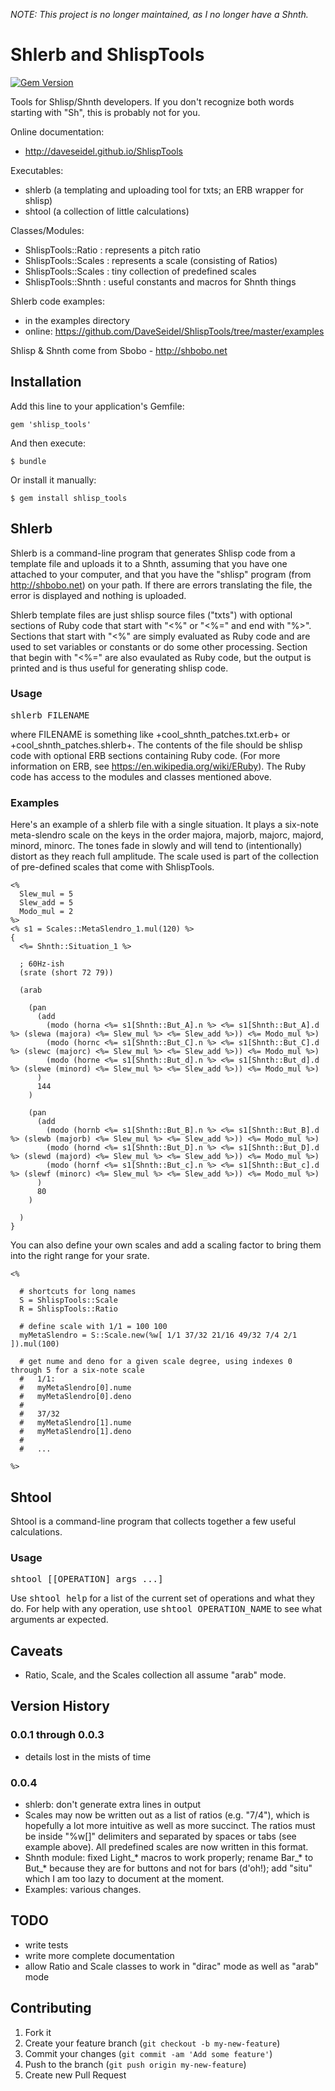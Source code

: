 *NOTE: This project is no longer maintained, as I no longer have a Shnth.*

# Shlerb and ShlispTools

[![Gem Version](https://badge.fury.io/rb/shlisp_tools.png)](http://badge.fury.io/rb/shlisp_tools)

Tools for Shlisp/Shnth developers. If you don't recognize both words starting with "Sh", this is probably not for you.

Online documentation:

- http://daveseidel.github.io/ShlispTools

Executables:

- shlerb (a templating and uploading tool for txts; an ERB wrapper for shlisp)
- shtool (a collection of little calculations)

Classes/Modules:

- ShlispTools::Ratio : represents a pitch ratio
- ShlispTools::Scales : represents a scale (consisting of Ratios)
- ShlispTools::Scales : tiny collection of predefined scales
- ShlispTools::Shnth  : useful constants and macros for Shnth things

Shlerb code examples:

- in the examples directory
- online: https://github.com/DaveSeidel/ShlispTools/tree/master/examples

Shlisp & Shnth come from Sbobo - http://shbobo.net

## Installation

Add this line to your application's Gemfile:

    gem 'shlisp_tools'

And then execute:

    $ bundle

Or install it manually:

    $ gem install shlisp_tools

## Shlerb

Shlerb is a command-line program that generates Shlisp code from a template file and uploads it to a Shnth, assuming that you have one attached to your computer, and that you have the "shlisp" program (from http://shbobo.net) on your path. If there are errors translating the file, the error is displayed and nothing is uploaded.

Shlerb template files are just shlisp source files ("txts")  with optional sections of Ruby code that start with "<%" or "<%=" and end with "%>". Sections that start with "<%" are simply evaluated as Ruby code and are used to set variables or constants or do some other processing. Section that begin with "<%=" are also evaulated as Ruby code, but the output is printed and is thus useful for generating shlisp code.

### Usage

<tt>shlerb FILENAME</tt>

where FILENAME is something like +cool_shnth_patches.txt.erb+ or +cool_shnth_patches.shlerb+. The contents of the file should be shlisp code with optional ERB sections containing Ruby code. (For more information on ERB, see https://en.wikipedia.org/wiki/ERuby). The Ruby code has access to the modules and classes mentioned above.

### Examples

Here's an example of a shlerb file with a single situation. It plays a six-note meta-slendro scale on the keys in the order majora, majorb, majorc, majord, minord, minorc. The tones fade in slowly and will tend to (intentionally) distort as they reach full amplitude. The scale used is part of the collection of pre-defined scales that come with ShlispTools.

    <%
      Slew_mul = 5
      Slew_add = 5
      Modo_mul = 2
    %>
    <% s1 = Scales::MetaSlendro_1.mul(120) %>
    {
      <%= Shnth::Situation_1 %>

      ; 60Hz-ish
      (srate (short 72 79))

      (arab

        (pan
          (add
            (modo (horna <%= s1[Shnth::But_A].n %> <%= s1[Shnth::But_A].d %> (slewa (majora) <%= Slew_mul %> <%= Slew_add %>)) <%= Modo_mul %>)
            (modo (hornc <%= s1[Shnth::But_C].n %> <%= s1[Shnth::But_C].d %> (slewc (majorc) <%= Slew_mul %> <%= Slew_add %>)) <%= Modo_mul %>)
            (modo (horne <%= s1[Shnth::But_d].n %> <%= s1[Shnth::But_d].d %> (slewe (minord) <%= Slew_mul %> <%= Slew_add %>)) <%= Modo_mul %>)
          )
          144
        )

        (pan
          (add
            (modo (hornb <%= s1[Shnth::But_B].n %> <%= s1[Shnth::But_B].d %> (slewb (majorb) <%= Slew_mul %> <%= Slew_add %>)) <%= Modo_mul %>)
            (modo (hornd <%= s1[Shnth::But_D].n %> <%= s1[Shnth::But_D].d %> (slewd (majord) <%= Slew_mul %> <%= Slew_add %>)) <%= Modo_mul %>)
            (modo (hornf <%= s1[Shnth::But_c].n %> <%= s1[Shnth::But_c].d %> (slewf (minorc) <%= Slew_mul %> <%= Slew_add %>)) <%= Modo_mul %>)
          )
          80
        )

      )
    }

You can also define your own scales and add a scaling factor to bring them into the right range for your srate.

    <%

      # shortcuts for long names
      S = ShlispTools::Scale
      R = ShlispTools::Ratio

      # define scale with 1/1 = 100 100
      myMetaSlendro = S::Scale.new(%w[ 1/1 37/32 21/16 49/32 7/4 2/1 ]).mul(100)

      # get nume and deno for a given scale degree, using indexes 0 through 5 for a six-note scale
      #   1/1:
      #   myMetaSlendro[0].nume
      #   myMetaSlendro[0].deno
      #
      #   37/32
      #   myMetaSlendro[1].nume
      #   myMetaSlendro[1].deno
      #
      #   ...

    %>

## Shtool

Shtool is a command-line program that collects together a few useful calculations.

### Usage

<tt>shtool [[OPERATION] args ...]</tt>

Use <tt>shtool help</tt> for a list of the current set of operations and what they do. For help with any operation, use <tt>shtool OPERATION_NAME</tt> to see what arguments ar expected.

## Caveats

* Ratio, Scale, and the Scales collection all assume "arab" mode.

## Version History

### 0.0.1 through 0.0.3

- details lost in the mists of time

### 0.0.4

- shlerb: don't generate extra lines in output
- Scales may now be written out as a list of ratios (e.g. "7/4"), which is hopefully a lot more intuitive as well as more succinct. The ratios must be inside "%w[]" delimiters and separated by spaces or tabs (see example above). All predefined scales are now written in this format.
- Shnth module: fixed Light_* macros to work properly; rename Bar_* to But_* because they are for buttons and not for bars (d'oh!); add "situ" which I am too lazy to document at the moment.
- Examples: various changes.

##  TODO

- write tests
- write more complete documentation
- allow Ratio and Scale classes to work in "dirac" mode as well as "arab" mode

## Contributing

1. Fork it
2. Create your feature branch (`git checkout -b my-new-feature`)
3. Commit your changes (`git commit -am 'Add some feature'`)
4. Push to the branch (`git push origin my-new-feature`)
5. Create new Pull Request

